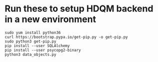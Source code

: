 # Run these to setup HDQM backend in a new environment

```
sudo yum install python36
curl https://bootstrap.pypa.io/get-pip.py -o get-pip.py
sudo python3 get-pip.py
pip install --user SQLAlchemy
pip install --user psycopg2-binary
python3 data_objects.py
```

